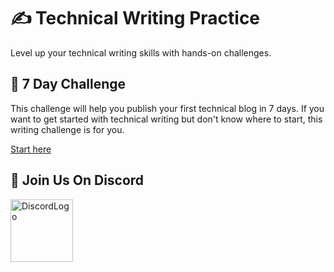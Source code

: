# ✍ Technical Writing Practice

Level up your technical writing skills with hands-on challenges.

## 🎯 7 Day Challenge

This challenge will help you publish your first technical blog in 7 days. If you want to get started with technical writing but don't know where to start, this writing challenge is for you.

[Start here](./7_DAY_WRITING_CHALLENGE/DAY_1.md)

## 👋 Join Us On Discord

<a href="[discord.gg/DFwsFKfgEB](https://discord.gg/DFwsFKfgEB)"><img src="https://seeklogo.com/images/D/discord-logo-134E148657-seeklogo.com.png" alt="DiscordLogo" width="100" height="100"></a>
